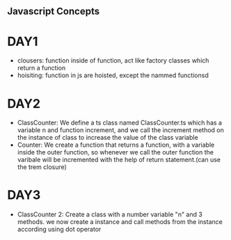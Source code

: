 ## Javascript Concepts

# DAY1
- clousers: function inside of function, act like factory classes which return a function
- hoisiting: function in js are hoisted, except the nammed functionsd 

# DAY2
- ClassCounter: We define a ts class named ClassCounter.ts which has a variable n and function increment, and we call the increment method on the instance of class to increase the value of the class variable
- Counter: We create a function that returns a function, with a variable inside the outer function, so whenever we call the outer function the varibale will be incremented with the help of return statement.(can use the trem closure)

# DAY3
- ClassCounter 2: Create a class with a number variable "n" and 3 methods. we now create a instance and call methods from the instance according using dot operator

